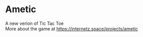 # Ametic
A new verion of Tic Tac Toe </br>
More about the game at https://internetz.space/projects/ametic
